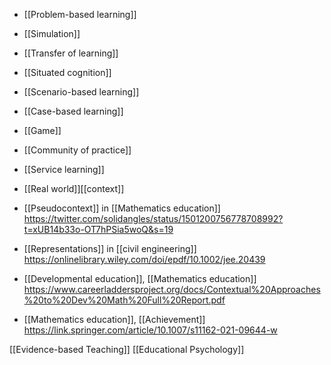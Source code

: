   - [[Problem-based learning]]
  - [[Simulation]]
  - [[Transfer of learning]]
  - [[Situated cognition]]
  - [[Scenario-based learning]]
  - [[Case-based learning]]
  - [[Game]]
  - [[Community of practice]]
  - [[Service learning]]
  - [[Real world]][[context]]

  - [[Pseudocontext]] in  [[Mathematics education]]
    https://twitter.com/solidangles/status/1501200756778708992?t=xUB14b33o-OT7hPSia5woQ&s=19

  - [[Representations]] in  [[civil engineering]]
    https://onlinelibrary.wiley.com/doi/epdf/10.1002/jee.20439

  - [[Developmental education]],
    [[Mathematics education]]
    https://www.careerladdersproject.org/docs/Contextual%20Approaches%20to%20Dev%20Math%20Full%20Report.pdf

  - [[Mathematics education]],
    [[Achievement]]
    https://link.springer.com/article/10.1007/s11162-021-09644-w

[[Evidence-based Teaching]]
[[Educational Psychology]]